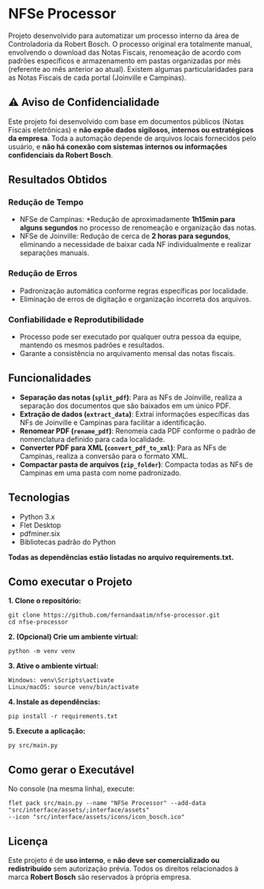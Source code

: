 # NFSe Processor

Projeto desenvolvido para automatizar um processo interno da área de Controladoria da Robert Bosch. O processo original era totalmente manual, envolvendo o download das Notas Fiscais, renomeação de acordo com padrões específicos e armazenamento em pastas organizadas por mês (referente ao mês anterior ao atual). 
Existem algumas particularidades para as Notas Fiscais de cada portal (Joinville e Campinas).

## ⚠️ Aviso de Confidencialidade

Este projeto foi desenvolvido com base em documentos públicos (Notas Fiscais eletrônicas) e **não expõe dados sigilosos, internos ou estratégicos da empresa**. 
Toda a automação depende de arquivos locais fornecidos pelo usuário, e **não há conexão com sistemas internos ou informações confidenciais da Robert Bosch**.

## Resultados Obtidos

### Redução de Tempo
  - NFSe de Campinas: *Redução de aproximadamente **1h15min para alguns segundos** no processo de renomeação e organização das notas.
  - NFSe de Joinville: Redução de cerca de **2 horas para segundos**, eliminando a necessidade de baixar cada NF individualmente e realizar separações manuais.

### Redução de Erros
  - Padronização automática conforme regras específicas por localidade.
  - Eliminação de erros de digitação e organização incorreta dos arquivos.

### Confiabilidade e Reprodutibilidade
  - Processo pode ser executado por qualquer outra pessoa da equipe, mantendo os mesmos padrões e resultados.
  - Garante a consistência no arquivamento mensal das notas fiscais.

## Funcionalidades

- **Separação das notas (`split_pdf`)**: Para as NFs de Joinville, realiza a separação dos documentos que são baixados em um único PDF.
- **Extração de dados (`extract_data`)**: Extrai informações específicas das NFs de Joinville e Campinas para facilitar a identificação.
- **Renomear PDF (`rename_pdf`)**: Renomeia cada PDF conforme o padrão de nomenclatura definido para cada localidade.
- **Converter PDF para XML (`convert_pdf_to_xml`)**: Para as NFs de Campinas, realiza a conversão para o formato XML.
- **Compactar pasta de arquivos (`zip_folder`)**: Compacta todas as NFs de Campinas em uma pasta com nome padronizado.

## Tecnologias

- Python 3.x
- Flet Desktop
- pdfminer.six
- Bibliotecas padrão do Python

**Todas as dependências estão listadas no arquivo requirements.txt.**

## Como executar o Projeto

**1. Clone o repositório:**
   ```
   git clone https://github.com/fernandaatim/nfse-processor.git
   cd nfse-processor
   ```
   
**2. (Opcional) Crie um ambiente virtual:**
   ```
   python -m venv venv
   ```
   
**3. Ative o ambiente virtual:**
   ```
   Windows: venv\Scripts\activate
   Linux/macOS: source venv/bin/activate
   ```
   
**4. Instale as dependências:**
   ```
   pip install -r requirements.txt
   ```
   
**5. Execute a aplicação:**
   ```
   py src/main.py
   ```

## Como gerar o Executável

No console (na mesma linha), execute:
```
flet pack src/main.py --name "NFSe Processor" --add-data "src/interface/assets/;interface/assets"
--icon "src/interface/assets/icons/icon_bosch.ico"
```

## Licença

Este projeto é de **uso interno**, e **não deve ser comercializado ou redistribuído** sem autorização prévia.
Todos os direitos relacionados à marca **Robert Bosch** são reservados à própria empresa.
